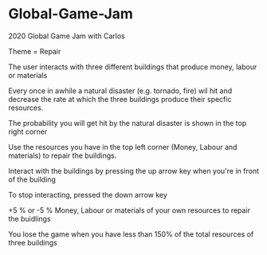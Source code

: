 # Global-Game-Jam
2020 Global Game Jam with Carlos 

Theme = Repair 

The user interacts with three different buildings that produce money, labour or materials

Every once in awhile a natural disaster (e.g. tornado, fire) wil hit and decrease the rate at which the three buildings produce their specfic resources.

The probability you will get hit by the natural disaster is shown in the top right corner

Use the resources you have in the top left corner (Money, Labour and materials) to repair the buildings.

Interact with the buildings by pressing the up arrow key when you're in front of the building

To stop interacting, pressed the down arrow key

+5 % or -5 % Money, Labour or materials of your own resources to repair the buidlings 

You lose the game when you have less than 150% of the total resources of three buildings
